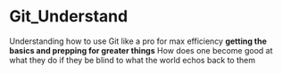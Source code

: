 # Git_Understand
Understanding how to use Git like a pro for max efficiency
**getting the basics and prepping for greater things**
How does one become good at what they do if they be blind to what the world echos back to them
